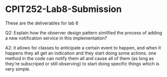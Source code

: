 # CPIT252-Lab8-Submission
These are the deliverables for lab 8

Q2: Explain how the observer design pattern simlified the process of adding a new notification service in this implementation?

A2: it allows for classes to anticipate a certain event to happen, and when it happens they all get an indication and they start doing some actions. one method in the code can notify them all and cause all of them (as long as they're subscriped or still observing) to start doing specific things which is very simple.
